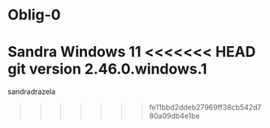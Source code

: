 # Oblig-0
Sandra
Windows 11
<<<<<<< HEAD
git version 2.46.0.windows.1
=======
sandradrazela
>>>>>>> fe11bbd2ddeb27969ff38cb542d780a09db4e1be

